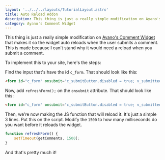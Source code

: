 ```yaml
---
layout: '../../../layouts/TutorialLayout.astro'
title: Auto Reload Addon
description: This thing is just a really simple modification on Ayano's Comment Widget that makes it so the widget auto reloads when the user submits a comment.
category: Ayano's Comment Widget
---
```


This thing is just a really simple modification on 
[Ayano's Comment Widget](https://virtualobserver.moe/ayano/comment-widget)
that makes it so the widget auto reloads when the user submits a comment. This is made
because I can't stand why it would need a reload when you submit a comment.

To implement this to your site, here's the steps:

Find the input that's have the id `c_form`. That should look like this:

```html title="comment-widget.js"
<form id="c_form" onsubmit="c_submitButton.disabled = true; v_submitted = true;" method="post" target="c_hiddenIframe" action="https://docs.google.com/forms/d/e/${s_formId}/formResponse"></form>
```

Now, add `refreshForm();` on the `onsubmit` attribute. That should look like this:

```html title="comment-widget.js"
<form id="c_form" onsubmit="c_submitButton.disabled = true; v_submitted = true; refreshForm();" method="post" target="c_hiddenIframe" action="https://docs.google.com/forms/d/e/${s_formId}/formResponse"></form>
```

Then, we're now making the JS function that will reload it. It's just a simple 3 lines. Put this on the script.
Modify the `1500` to how many milliseconds do you want before it reloads the widget.

```js title="comment-widget.js"
function refreshForm() {
    setTimeout(getComments, 1500);
}
```

And that's pretty much it!